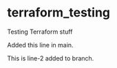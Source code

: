 # terraform_testing
Testing Terraform stuff

Added this line in main.

This is line-2 added to branch. 
